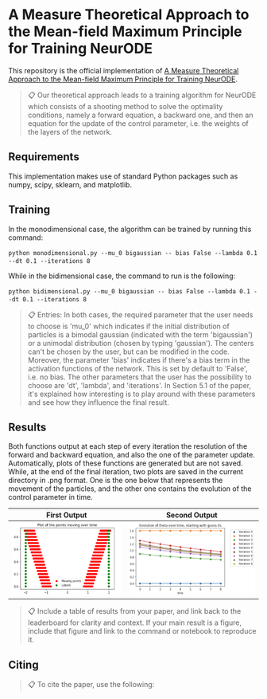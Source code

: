 # A Measure Theoretical Approach to the Mean-field Maximum Principle for Training NeurODE

This repository is the official implementation of [A Measure Theoretical Approach to the Mean-field Maximum Principle for Training NeurODE](https://arxiv.org/). 

>📋  Our theoretical approach leads to a training algorithm for NeurODE which consists of a shooting method to solve the optimality conditions, namely a forward equation, a backward one, and then an equation for the update of the control parameter, i.e. the weights of the layers of the network.

## Requirements

This implementation makes use of standard Python packages such as numpy, scipy, sklearn, and matplotlib.

## Training

In the monodimensional case, the algorithm can be trained by running this command:

```train
python monodimensional.py --mu_0 bigaussian -- bias False --lambda 0.1 --dt 0.1 --iterations 8
```
While in the bidimensional case, the command to run is the following:

```train
python bidimensional.py --mu_0 bigaussian -- bias False --lambda 0.1 --dt 0.1 --iterations 8
```

>📋  Entries: In both cases, the required parameter that the user needs to choose is 'mu_0' which indicates if the initial distribution of particles is a bimodal gaussian (indicated with the term 'bigaussian') or a unimodal distribution (chosen by typing 'gaussian'). The centers can't be chosen by the user, but can be modified in the code. Moreover, the parameter 'bias' indicates if there's a bias term in the activation functions of the network. This is set by default to 'False', i.e. no bias. The other parameters that the user has the possibility to choose are 'dt', 'lambda', and 'iterations'. In Section 5.1 of the paper, it's explained how interesting is to play around with these parameters and see how they influence the final result.  

## Results

Both functions output at each step of every iteration the resolution of the forward and backward equation, and also the one of the parameter update. Automatically, plots of these functions are generated but are not saved. While, at the end of the final iteration, two plots are saved in the current directory in .png format. One is the one below that represents the movement of the particles, and the other one contains the evolution of the control parameter in time.

First Output             |  Second Output
:-------------------------:|:-------------------------:
![](https://github.com/CristinaCipriani/Mean-fieldPMP-NeurODE-training/blob/main/bimodal_evolution.PNG)  |  ![](https://github.com/CristinaCipriani/Mean-fieldPMP-NeurODE-training/blob/main/evolution_theta_from_zeros.png)

>📋  Include a table of results from your paper, and link back to the leaderboard for clarity and context. If your main result is a figure, include that figure and link to the command or notebook to reproduce it. 


## Citing

>📋 To cite the paper, use the following:
